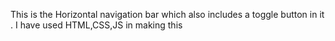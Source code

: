 This is the Horizontal navigation bar which also includes a toggle button in it . I have used HTML,CSS,JS in making this
